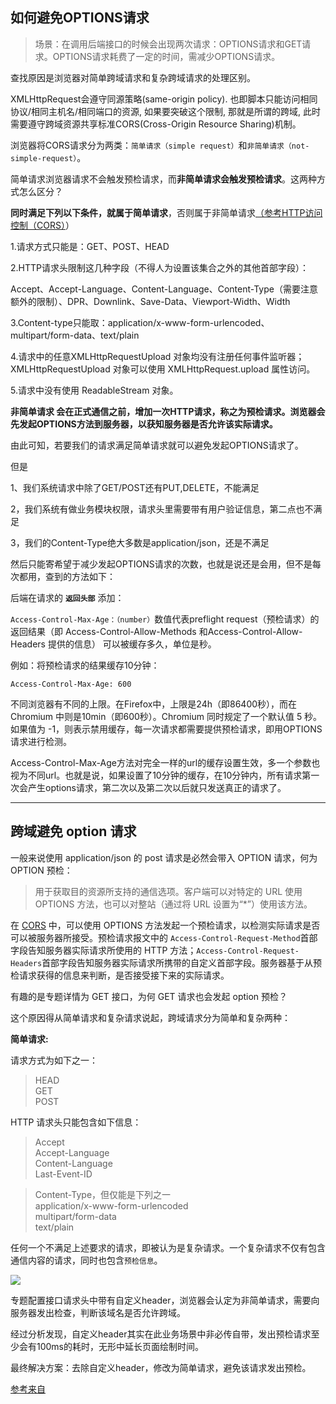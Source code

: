 ## 如何避免OPTIONS请求   

> 场景：在调用后端接口的时候会出现两次请求：OPTIONS请求和GET请求。OPTIONS请求耗费了一定的时间，需减少OPTIONS请求。  

查找原因是浏览器对简单跨域请求和复杂跨域请求的处理区别。

XMLHttpRequest会遵守同源策略(same-origin policy). 也即脚本只能访问相同协议/相同主机名/相同端口的资源, 如果要突破这个限制, 那就是所谓的跨域, 此时需要遵守跨域资源共享标准CORS(Cross-Origin Resource Sharing)机制。

浏览器将CORS请求分为两类：`简单请求（simple request）`和`非简单请求（not-simple-request）`。

简单请求浏览器请求不会触发预检请求，而**非简单请求会触发预检请求**。这两种方式怎么区分？

**同时满足下列以下条件，就属于简单请求**，否则属于非简单请求[（参考HTTP访问控制（CORS）](https://developer.mozilla.org/zh-CN/docs/Web/HTTP/Access_control_CORS)）

1.请求方式只能是：GET、POST、HEAD

2.HTTP请求头限制这几种字段（不得人为设置该集合之外的其他首部字段）：

Accept、Accept-Language、Content-Language、Content-Type（需要注意额外的限制）、DPR、Downlink、Save-Data、Viewport-Width、Width

3.Content-type只能取：application/x-www-form-urlencoded、multipart/form-data、text/plain

4.请求中的任意XMLHttpRequestUpload 对象均没有注册任何事件监听器；XMLHttpRequestUpload 对象可以使用 XMLHttpRequest.upload 属性访问。

5.请求中没有使用 ReadableStream 对象。

**非简单请求 会在正式通信之前，增加一次HTTP请求，称之为预检请求。浏览器会先发起OPTIONS方法到服务器，以获知服务器是否允许该实际请求。**

由此可知，若要我们的请求满足简单请求就可以避免发起OPTIONS请求了。

但是

1、我们系统请求中除了GET/POST还有PUT,DELETE，不能满足

2，我们系统有做业务模块权限，请求头里需要带有用户验证信息，第二点也不满足

3，我们的Content-Type绝大多数是application/json，还是不满足

然后只能寄希望于减少发起OPTIONS请求的次数，也就是说还是会用，但不是每次都用，查到的方法如下：

后端在请求的 **`返回头部`** 添加：

`Access-Control-Max-Age：（number）`数值代表preflight request（预检请求）的返回结果（即 Access-Control-Allow-Methods 和Access-Control-Allow-Headers 提供的信息） 可以被缓存多久，单位是秒。

例如：将预检请求的结果缓存10分钟：

`Access-Control-Max-Age: 600`

不同浏览器有不同的上限。在Firefox中，上限是24h（即86400秒），而在Chromium 中则是10min（即600秒）。Chromium 同时规定了一个默认值 5 秒。
如果值为 -1，则表示禁用缓存，每一次请求都需要提供预检请求，即用OPTIONS请求进行检测。

Access-Control-Max-Age方法对完全一样的url的缓存设置生效，多一个参数也视为不同url。也就是说，如果设置了10分钟的缓存，在10分钟内，所有请求第一次会产生options请求，第二次以及第二次以后就只发送真正的请求了。

---

## 跨域避免 option 请求

一般来说使用 application/json 的 post 请求是必然会带入 OPTION 请求，何为 OPTION 预检：

> 用于获取目的资源所支持的通信选项。客户端可以对特定的 URL 使用 OPTIONS 方法，也可以对整站（通过将 URL 设置为“*”）使用该方法。

在 [CORS](https://developer.mozilla.org/zh-CN/docs/Web/HTTP/Access_control_CORS) 中，可以使用 OPTIONS 方法发起一个预检请求，以检测实际请求是否可以被服务器所接受。预检请求报文中的 `Access-Control-Request-Method`首部字段告知服务器实际请求所使用的 HTTP 方法；`Access-Control-Request-Headers`首部字段告知服务器实际请求所携带的自定义首部字段。服务器基于从预检请求获得的信息来判断，是否接受接下来的实际请求。

有趣的是专题详情为 GET 接口，为何 GET 请求也会发起 option 预检？  

这个原因得从简单请求和复杂请求说起，跨域请求分为简单和复杂两种：

**简单请求:**  

请求方式为如下之一：

> HEAD  
> GET  
> POST

HTTP 请求头只能包含如下信息：

> Accept  
> Accept-Language   
> Content-Language   
> Last-Event-ID   

> Content-Type，但仅能是下列之一     
    application/x-www-form-urlencoded   
    multipart/form-data   
    text/plain
    
任何一个不满足上述要求的请求，即被认为是复杂请求。一个复杂请求不仅有包含通信内容的请求，同时也包含`预检信息`。 

![](//mmbiz.qpic.cn/mmbiz_png/4g5IMGibSxt59Yo7rseQWKNZOCpe0g17u8OiaX9JJfDbnLa2XS5uvapvN1H7I91yibPO64qt3IqG54381iadSWjZQw/640?wx_fmt=png&tp=webp&wxfrom=5&wx_lazy=1&wx_co=1)

专题配置接口请求头中带有自定义header，浏览器会认定为非简单请求，需要向服务器发出检查，判断该域名是否允许跨域。

经过分析发现，自定义header其实在此业务场景中非必传自带，发出预检请求至少会有100ms的耗时，无形中延长页面绘制时间。

最终解决方案：去除自定义header，修改为简单请求，避免该请求发出预检。

[参考来自](https://mp.weixin.qq.com/s/6gtVR0nVNcZvREjwftZgzA)